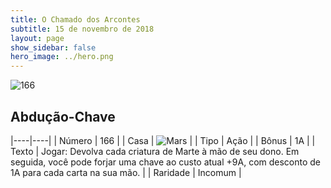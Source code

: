 ```yaml
---
title: O Chamado dos Arcontes
subtitle: 15 de novembro de 2018
layout: page
show_sidebar: false
hero_image: ../hero.png
---
```


![166](https://cdn.keyforgegame.com/media/card_front/pt/341_166_FC5W5F2668JC_pt.png)

## Abdução-Chave

|----|----|
| Número | 166 |
| Casa | ![Mars](https://archonarcana.com/images/thumb/d/de/Mars.png/22px-Mars.png "Marte") |
| Tipo | Ação |
| Bônus | 1A |
| Texto | Jogar: Devolva cada criatura de Marte à mão de seu dono. Em seguida, você pode forjar uma chave ao custo atual +9A, com desconto de 1A para cada carta na sua mão. |
| Raridade | Incomum |
